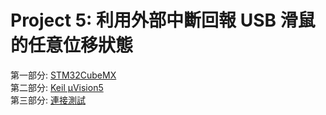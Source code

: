 # Project 5: 利用外部中斷回報 USB 滑鼠的任意位移狀態  
  
第一部分: [STM32CubeMX]()  
第二部分: [Keil µVision5]()  
第三部分: [連接測試]()  